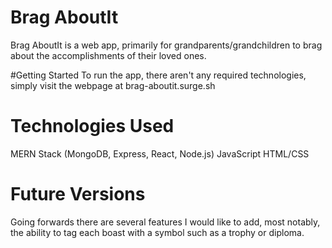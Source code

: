 # Brag AboutIt
Brag AboutIt is a web app, primarily for grandparents/grandchildren to brag about the accomplishments of their loved ones.


#Getting Started
To run the app, there aren't any required technologies, simply visit the webpage at brag-aboutit.surge.sh


# Technologies Used
MERN Stack (MongoDB, Express, React, Node.js)
JavaScript
HTML/CSS

# Future Versions
Going forwards there are several features I would like to add, most notably, the ability to tag each boast with a symbol such as a trophy or diploma.
